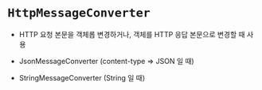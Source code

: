 # `HttpMessageConverter`

- HTTP 요청 본문을 객체롭 변경하거나, 객체를 HTTP 응답 본문으로 변경할 때 사용

- JsonMessageConverter (content-type => JSON 일 때)

- StringMessageConverter (String 일 때)

